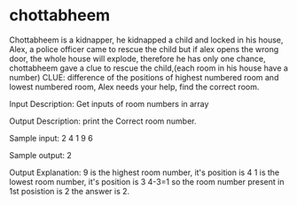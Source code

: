 # chottabheem

Chottabheem is a kidnapper, he kidnapped a child and locked in his house, Alex, a police officer came to rescue the child but if alex opens the wrong door, the whole
house will explode, therefore he has only one chance, chottabheem gave a clue to rescue the child,(each room in his house have a number)
CLUE: difference of the positions of highest numbered room and lowest numbered room,
Alex needs your help, find the correct room.

Input Description:
Get inputs of room numbers in array

Output Description:
print the Correct room number.

Sample input:
2 4 1 9 6

Sample output:
2

Output Explanation:
9 is the highest room number, it's position is 4
1 is the lowest room number, it's position is 3
4-3=1
so the room number present in 1st posistion is 2
the answer is 2.
